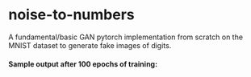 # noise-to-numbers
A fundamental/basic GAN pytorch implementation from scratch on the MNIST dataset to generate fake images of digits.


#### Sample output after 100 epochs of training:



